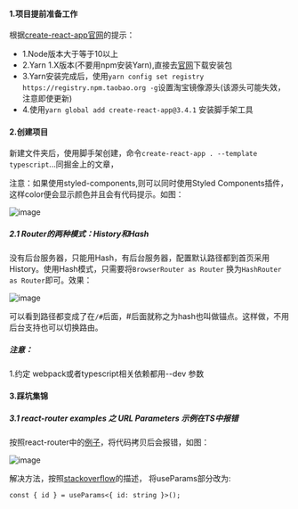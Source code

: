 #### 1.项目提前准备工作

根据<a href="https://create-react-app.dev/docs/getting-started#npm">create-react-app官网</a>的提示：
* 1.Node版本大于等于10以上
* 2.Yarn 1.X版本(不要用npm安装Yarn),直接去<a href="https://classic.yarnpkg.com/en/docs/install#windows-stable">官网</a>下载安装包
* 3.Yarn安装完成后，使用`yarn config set registry https://registry.npm.taobao.org -g`设置淘宝镜像源头(该源头可能失效，注意即使更新)
* 4.使用`yarn global add create-react-app@3.4.1` 安装脚手架工具

#### 2.创建项目
新建文件夹后，使用脚手架创建，命令`create-react-app . --template typescript`...同掘金上的文章，

注意：如果使用styled-components,则可以同时使用Styled Components插件，这样color便会显示颜色并且会有代码提示。如图：

![image](https://user-images.githubusercontent.com/51253421/130987891-2aa4a02e-3f9d-4b17-a9b6-dad380bebb1e.png)

##### 2.1 Router的两种模式：History和Hash
没有后台服务器，只能用Hash，有后台服务器，配置默认路径都到首页采用History。使用Hash模式，只需要将`BrowserRouter as Router` 换为`HashRouter as Router`即可。效果：

![image](https://user-images.githubusercontent.com/51253421/131691367-8cd2e07b-fb95-406f-b282-04c1a1082b05.png)

可以看到路径都变成了在`/#`后面，#后面就称之为hash也叫做锚点。这样做，不用后台支持也可以切换路由。

##### 注意：
1.约定 webpack或者typescript相关依赖都用--dev 参数

#### 3.踩坑集锦

##### 3.1 react-router examples 之 URL Parameters 示例在TS中报错
按照react-router中的<a href="https://reactrouter.com/web/example/url-params">例子</a>，将代码拷贝后会报错，如图：

![image](https://user-images.githubusercontent.com/51253421/131524152-603f37ac-6c5e-4f3b-8d19-77a6d91351e9.png)

解决方法，按照<a href="https://stackoverflow.com/questions/63660520/typescript-error-after-upgrading-version-4-useparams-from-react-router-dom-pr">stackoverflow</a>的描述，
将useParams部分改为:
```
const { id } = useParams<{ id: string }>();
```
